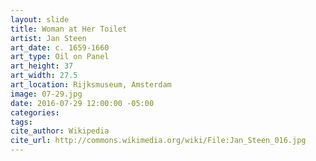 ```yaml
---
layout: slide
title: Woman at Her Toilet
artist: Jan Steen
art_date: c. 1659-1660
art_type: Oil on Panel
art_height: 37
art_width: 27.5
art_location: Rijksmuseum, Amsterdam
image: 07-29.jpg
date: 2016-07-29 12:00:00 -05:00
categories:
tags:
cite_author: Wikipedia
cite_url: http://commons.wikimedia.org/wiki/File:Jan_Steen_016.jpg
---
```

